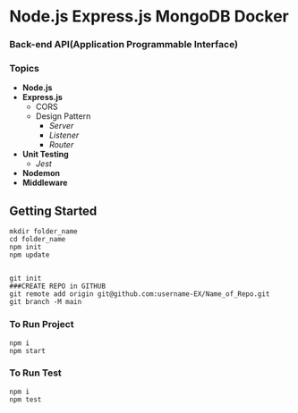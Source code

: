 # Node.js Express.js MongoDB Docker 
### Back-end API(Application Programmable Interface)



### Topics
  * **Node.js**
  * **Express.js**
    * CORS
    * Design Pattern
      * *Server*
      * *Listener*
      * *Router* 
  * **Unit Testing**
    * *Jest*
  * **Nodemon**
  * **Middleware**



## Getting Started

```shell
mkdir folder_name
cd folder_name
npm init
npm update


git init
###CREATE REPO in GITHUB
git remote add origin git@github.com:username-EX/Name_of_Repo.git
git branch -M main
```
### To Run Project
```shell
npm i
npm start
```
### To Run Test
```shell
npm i
npm test
```